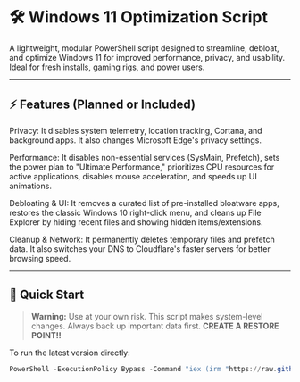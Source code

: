 # 🛠️ Windows 11 Optimization Script

A lightweight, modular PowerShell script designed to streamline, debloat, and optimize Windows 11 for improved performance, privacy, and usability. Ideal for fresh installs, gaming rigs, and power users.

---

## ⚡ Features (Planned or Included)

Privacy: It disables system telemetry, location tracking, Cortana, and background apps. It also changes Microsoft Edge's privacy settings.

Performance: It disables non-essential services (SysMain, Prefetch), sets the power plan to "Ultimate Performance," prioritizes CPU resources for active applications, disables mouse acceleration, and speeds up UI animations.

Debloating & UI: It removes a curated list of pre-installed bloatware apps, restores the classic Windows 10 right-click menu, and cleans up File Explorer by hiding recent files and showing hidden items/extensions.

Cleanup & Network: It permanently deletes temporary files and prefetch data. It also switches your DNS to Cloudflare's faster servers for better browsing speed.

---

## 🚀 Quick Start

> **Warning:** Use at your own risk. This script makes system-level changes. Always back up important data first. **CREATE A RESTORE POINT!!**

To run the latest version directly:
```powershell
PowerShell -ExecutionPolicy Bypass -Command "iex (irm "https://raw.githubusercontent.com/esicera/Windows11OptimizationScript/main/main.ps1")"

